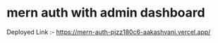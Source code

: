 # mern auth with admin dashboard

Deployed Link :- https://mern-auth-pjzz180c6-aakashvani.vercel.app/

